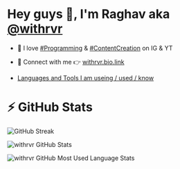 # Hey guys 👋, I'm Raghav aka [@withrvr](#connect-with-me)

-   🧠 I love [#Programming][connect-with-me] & [#ContentCreation][connect-with-me] on IG & YT

-   🤝 Connect with me 👉 [withrvr.bio.link][connect-with-me]

-   [Languages and Tools I am useing / used / know](./languages_and_tools.md)

# ⚡ GitHub Stats</summary>

![GitHub Streak](https://github-readme-streak-stats.herokuapp.com?user=withrvr&theme=dark&border_radius=14.7&date_format=j%20M%5B%20Y%5D)

![withrvr GitHub Stats](https://github-readme-stats.vercel.app/api?username=withrvr&show_icons=true&theme=dark)

![withrvr GitHub Most Used Language Stats](https://github-readme-stats.vercel.app/api/top-langs/?username=withrvr&langs_count=10&layout=compact&theme=dark)

<!--- ........... End .......... and now ............... declaration of variables ............ -->

[connect-with-me]: https://withrvr.bio.link
